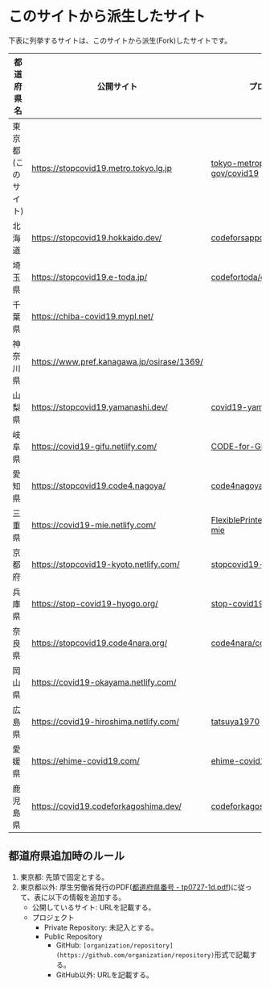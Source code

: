 # このサイトから派生したサイト

下表に列挙するサイトは、このサイトから派生(Fork)したサイトです。

都道府県名 | 公開サイト | プロジェクト
------------ | ------------- | -------------
東京都(このサイト)|https://stopcovid19.metro.tokyo.lg.jp|[tokyo-metropolitan-gov/covid19](https://github.com/tokyo-metropolitan-gov/covid19)|
<!-- 01 -->北海道|https://stopcovid19.hokkaido.dev/|[codeforsapporo/covid19](https://github.com/codeforsapporo/covid19)|
<!-- 11 -->埼玉県|https://stopcovid19.e-toda.jp/|[codefortoda/covid19-saitama](https://github.com/codefortoda/covid19-saitama)|
<!-- 12 -->千葉県|https://chiba-covid19.mypl.net/| |
<!-- 14 -->神奈川県|https://www.pref.kanagawa.jp/osirase/1369/| |
<!-- 19 -->山梨県|https://stopcovid19.yamanashi.dev/|[covid19-yamanashi/covid19](https://github.com/covid19-yamanashi/covid19)|
<!-- 21 -->岐阜県|https://covid19-gifu.netlify.com/|[CODE-for-GIFU/covid19](https://github.com/CODE-for-GIFU/covid19)|
<!-- 23 -->愛知県|https://stopcovid19.code4.nagoya/|[code4nagoya/covid19](https://github.com/code4nagoya/covid19)|
<!-- 24 -->三重県|https://covid19-mie.netlify.com/|[FlexiblePrintedCircuits/covid19-mie](https://github.com/FlexiblePrintedCircuits/covid19-mie)|
<!-- 26 -->京都府|https://stopcovid19-kyoto.netlify.com/|[stopcovid19-kyoto/covid19](https://github.com/stopcovid19-kyoto/covid19)|
<!-- 28 -->兵庫県|https://stop-covid19-hyogo.org/|[stop-covid19-hyogo/covid19](https://github.com/stop-covid19-hyogo/covid19)|
<!-- 29 -->奈良県|https://stopcovid19.code4nara.org/|[code4nara/covid19](https://github.com/code4nara/covid19)|
<!-- 33 -->岡山県|https://covid19-okayama.netlify.com/||
<!-- 34 -->広島県|https://covid19-hiroshima.netlify.com/|[tatsuya1970](https://github.com/tatsuya1970/covid19)|
<!-- 38 -->愛媛県|https://ehime-covid19.com/|[ehime-covid19/covid19](https://github.com/ehime-covid19/covid19)|
<!-- 46 -->鹿児島県|https://covid19.codeforkagoshima.dev/|[codeforkagoshima/covid19](https://github.com/codeforkagoshima/covid19)

## 都道府県追加時のルール

1. 東京都: 先頭で固定とする。
1. 東京都以外: 厚生労働省発行のPDF([都道府県番号 - tp0727-1d.pdf](https://www.mhlw.go.jp/topics/2007/07/dl/tp0727-1d.pdf))に従って、表に以下の情報を追加する。
   - 公開しているサイト: URLを記載する。
   - プロジェクト
      - Private Repository: 未記入とする。
      - Public Repository
         - GitHub: `[organization/repository](https://github.com/organization/repository)`形式で記載する。
         - GitHub以外: URLを記載する。
